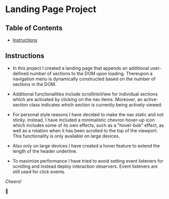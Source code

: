 # Landing Page Project

## Table of Contents

* [Instructions](#instructions)

## Instructions

* In this project I created a landing page that appends an additional user-defined
number of sections to the DOM upon loading. Thereupon a navigation menu is
dynamically constructed based on the number of sections in the DOM.

* Additional functionalities include scrollIntoView for individual sections which
are activated by clicking on the nav items. Moreover, an active-section class
indicates which section is currently being actively viewed.

* For personal style reasons I have decided to make the nav static and not sticky.
Instead, I have included a minimalistic chevron hover-up icon which includes
some of its own effects, such as a "hover-bob" effect, as well as a rotation
when it has been scrolled to the top of the viewport. This functionality is only
available on large devices.

* Also only on large devices I have created a hover feature to extend the length
of the header underline.

* To maximize performance I have tried to avoid setting event listeners for scrolling
and instead deploy interaction observers. Event listeners are still used for click
events.

*Cheers!*

:maple_leaf:
